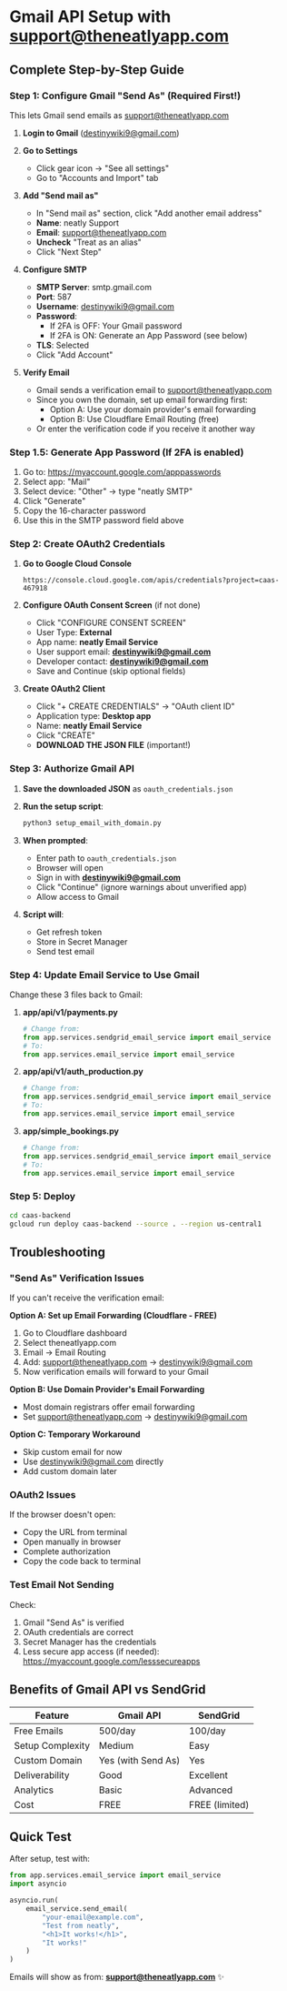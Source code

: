 # Gmail API Setup with support@theneatlyapp.com

## Complete Step-by-Step Guide

### Step 1: Configure Gmail "Send As" (Required First!)

This lets Gmail send emails as support@theneatlyapp.com

1. **Login to Gmail** (destinywiki9@gmail.com)

2. **Go to Settings**
   - Click gear icon → "See all settings"
   - Go to "Accounts and Import" tab

3. **Add "Send mail as"**
   - In "Send mail as" section, click "Add another email address"
   - **Name**: neatly Support
   - **Email**: support@theneatlyapp.com
   - **Uncheck** "Treat as an alias"
   - Click "Next Step"

4. **Configure SMTP**
   - **SMTP Server**: smtp.gmail.com
   - **Port**: 587
   - **Username**: destinywiki9@gmail.com
   - **Password**: 
     - If 2FA is OFF: Your Gmail password
     - If 2FA is ON: Generate an App Password (see below)
   - **TLS**: Selected
   - Click "Add Account"

5. **Verify Email**
   - Gmail sends a verification email to support@theneatlyapp.com
   - Since you own the domain, set up email forwarding first:
     - Option A: Use your domain provider's email forwarding
     - Option B: Use Cloudflare Email Routing (free)
   - Or enter the verification code if you receive it another way

### Step 1.5: Generate App Password (If 2FA is enabled)

1. Go to: https://myaccount.google.com/apppasswords
2. Select app: "Mail"
3. Select device: "Other" → type "neatly SMTP"
4. Click "Generate"
5. Copy the 16-character password
6. Use this in the SMTP password field above

### Step 2: Create OAuth2 Credentials

1. **Go to Google Cloud Console**
   ```
   https://console.cloud.google.com/apis/credentials?project=caas-467918
   ```

2. **Configure OAuth Consent Screen** (if not done)
   - Click "CONFIGURE CONSENT SCREEN"
   - User Type: **External**
   - App name: **neatly Email Service**
   - User support email: **destinywiki9@gmail.com**
   - Developer contact: **destinywiki9@gmail.com**
   - Save and Continue (skip optional fields)

3. **Create OAuth2 Client**
   - Click "+ CREATE CREDENTIALS" → "OAuth client ID"
   - Application type: **Desktop app**
   - Name: **neatly Email Service**
   - Click "CREATE"
   - **DOWNLOAD THE JSON FILE** (important!)

### Step 3: Authorize Gmail API

1. **Save the downloaded JSON** as `oauth_credentials.json`

2. **Run the setup script**:
   ```bash
   python3 setup_email_with_domain.py
   ```

3. **When prompted**:
   - Enter path to `oauth_credentials.json`
   - Browser will open
   - Sign in with **destinywiki9@gmail.com**
   - Click "Continue" (ignore warnings about unverified app)
   - Allow access to Gmail

4. **Script will**:
   - Get refresh token
   - Store in Secret Manager
   - Send test email

### Step 4: Update Email Service to Use Gmail

Change these 3 files back to Gmail:

1. **app/api/v1/payments.py**
   ```python
   # Change from:
   from app.services.sendgrid_email_service import email_service
   # To:
   from app.services.email_service import email_service
   ```

2. **app/api/v1/auth_production.py**
   ```python
   # Change from:
   from app.services.sendgrid_email_service import email_service
   # To:
   from app.services.email_service import email_service
   ```

3. **app/simple_bookings.py**
   ```python
   # Change from:
   from app.services.sendgrid_email_service import email_service
   # To:
   from app.services.email_service import email_service
   ```

### Step 5: Deploy

```bash
cd caas-backend
gcloud run deploy caas-backend --source . --region us-central1
```

## Troubleshooting

### "Send As" Verification Issues

If you can't receive the verification email:

**Option A: Set up Email Forwarding (Cloudflare - FREE)**
1. Go to Cloudflare dashboard
2. Select theneatlyapp.com
3. Email → Email Routing
4. Add: support@theneatlyapp.com → destinywiki9@gmail.com
5. Now verification emails will forward to your Gmail

**Option B: Use Domain Provider's Email Forwarding**
- Most domain registrars offer email forwarding
- Set support@theneatlyapp.com → destinywiki9@gmail.com

**Option C: Temporary Workaround**
- Skip custom email for now
- Use destinywiki9@gmail.com directly
- Add custom domain later

### OAuth2 Issues

If the browser doesn't open:
- Copy the URL from terminal
- Open manually in browser
- Complete authorization
- Copy the code back to terminal

### Test Email Not Sending

Check:
1. Gmail "Send As" is verified
2. OAuth credentials are correct
3. Secret Manager has the credentials
4. Less secure app access (if needed): https://myaccount.google.com/lesssecureapps

## Benefits of Gmail API vs SendGrid

| Feature | Gmail API | SendGrid |
|---------|-----------|----------|
| Free Emails | 500/day | 100/day |
| Setup Complexity | Medium | Easy |
| Custom Domain | Yes (with Send As) | Yes |
| Deliverability | Good | Excellent |
| Analytics | Basic | Advanced |
| Cost | FREE | FREE (limited) |

## Quick Test

After setup, test with:
```python
from app.services.email_service import email_service
import asyncio

asyncio.run(
    email_service.send_email(
        "your-email@example.com",
        "Test from neatly",
        "<h1>It works!</h1>",
        "It works!"
    )
)
```

Emails will show as from: **support@theneatlyapp.com** ✨